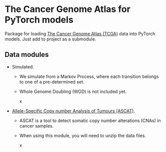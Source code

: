 # The Cancer Genome Atlas for PyTorch models

Package for loading [The Cancer Genome Atlas (TCGA)](https://www.cancer.gov/about-nci/organization/ccg/research/structural-genomics/tcga) data into PyTorch models. Just add to project as a submodule. 

## Data modules
- Simulated. 
  - We simulate from a Markov Process, where each transition belongs to one of a pre-determined set.
  - Whole Genome Doubling (WGD) is not included yet.


    x

- [Allele-Specific Copy number Analysis of Tumours (ASCAT)](https://www.crick.ac.uk/research/labs/peter-van-loo/software#:~:text=ASCAT%20is%20a%20tool%20to,variant%2C%20polymorphic%20in%20a%20population.).
  - ASCAT is a tool to detect somatic copy number alterations (CNAs) in cancer samples.
  - When using this module, you will need to unzip the data files.

    x